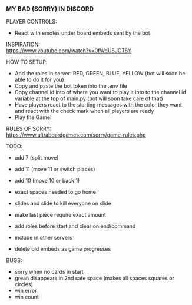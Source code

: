 ### MY BAD (SORRY) IN DISCORD ###

PLAYER CONTROLS:  
- React with emotes under board embeds sent by the bot

INSPIRATION:  
https://www.youtube.com/watch?v=0fWdU8JCT6Y

HOW TO SETUP:  
- Add the roles in server: RED, GREEN, BLUE, YELLOW (bot will soon be able to do it for you)  
- Copy and paste the bot token into the .env file  
- Copy channel id into of where you want to play it into to the channel id variable at the top of main.py (bot will soon take care of that)  
- Have players react to the starting messages with the color they want and react with the check mark when all players are ready  
- Play the Game!

RULES OF SORRY:  
https://www.ultraboardgames.com/sorry/game-rules.php 

TODO:

- add 7  (split move)
- add 11  (move 11 or switch places)
- add 10  (move 10 or back 1)
- exact spaces needed to go home  
- slides and slide to kill everyone on slide
- make last piece require exact amount

- add roles before start and clear on end/command  
- include in other servers  
- delete old embeds as game progresses

BUGS:
- sorry when no cards in start  
- grean disappears in 2nd safe space (makes all spaces squares or circles)  
- win error  
- win count
